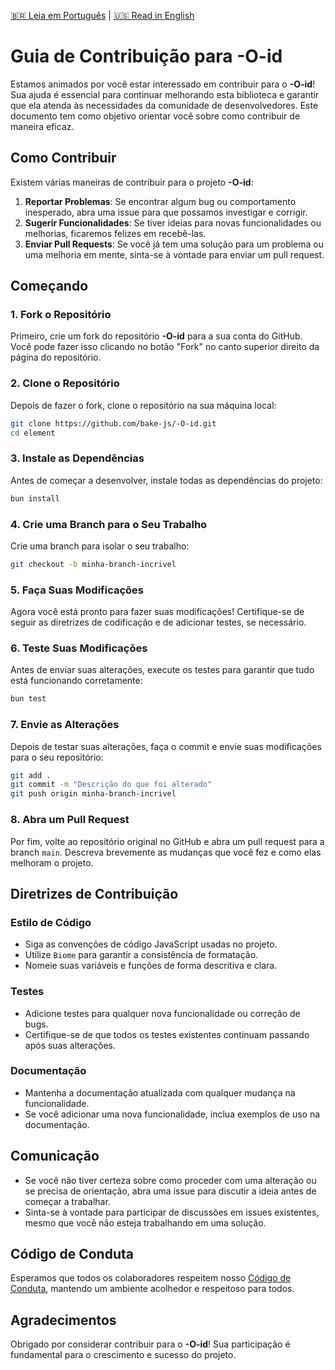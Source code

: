 [🇧🇷 Leia em Português](./CONTRIBUTING.pt-BR.md) | [🇺🇸 Read in English](./CONTRIBUTING.md)

# Guia de Contribuição para **-O-id**

Estamos animados por você estar interessado em contribuir para o **-O-id**! Sua ajuda é essencial para continuar melhorando esta biblioteca e garantir que ela atenda às necessidades da comunidade de desenvolvedores. Este documento tem como objetivo orientar você sobre como contribuir de maneira eficaz.

## Como Contribuir

Existem várias maneiras de contribuir para o projeto **-O-id**:

1. **Reportar Problemas**: Se encontrar algum bug ou comportamento inesperado, abra uma issue para que possamos investigar e corrigir.
2. **Sugerir Funcionalidades**: Se tiver ideias para novas funcionalidades ou melhorias, ficaremos felizes em recebê-las.
3. **Enviar Pull Requests**: Se você já tem uma solução para um problema ou uma melhoria em mente, sinta-se à vontade para enviar um pull request.

## Começando

### 1. Fork o Repositório

Primeiro, crie um fork do repositório **-O-id** para a sua conta do GitHub. Você pode fazer isso clicando no botão "Fork" no canto superior direito da página do repositório.

### 2. Clone o Repositório

Depois de fazer o fork, clone o repositório na sua máquina local:

```bash
git clone https://github.com/bake-js/-O-id.git
cd element
```

### 3. Instale as Dependências

Antes de começar a desenvolver, instale todas as dependências do projeto:

```bash
bun install
```

### 4. Crie uma Branch para o Seu Trabalho

Crie uma branch para isolar o seu trabalho:

```bash
git checkout -b minha-branch-incrivel
```

### 5. Faça Suas Modificações

Agora você está pronto para fazer suas modificações! Certifique-se de seguir as diretrizes de codificação e de adicionar testes, se necessário.

### 6. Teste Suas Modificações

Antes de enviar suas alterações, execute os testes para garantir que tudo está funcionando corretamente:

```bash
bun test
```

### 7. Envie as Alterações

Depois de testar suas alterações, faça o commit e envie suas modificações para o seu repositório:

```bash
git add .
git commit -m "Descrição do que foi alterado"
git push origin minha-branch-incrivel
```

### 8. Abra um Pull Request

Por fim, volte ao repositório original no GitHub e abra um pull request para a branch `main`. Descreva brevemente as mudanças que você fez e como elas melhoram o projeto.

## Diretrizes de Contribuição

### Estilo de Código

- Siga as convenções de código JavaScript usadas no projeto.
- Utilize `Biome` para garantir a consistência de formatação.
- Nomeie suas variáveis e funções de forma descritiva e clara.

### Testes

- Adicione testes para qualquer nova funcionalidade ou correção de bugs.
- Certifique-se de que todos os testes existentes continuam passando após suas alterações.

### Documentação

- Mantenha a documentação atualizada com qualquer mudança na funcionalidade.
- Se você adicionar uma nova funcionalidade, inclua exemplos de uso na documentação.

## Comunicação

- Se você não tiver certeza sobre como proceder com uma alteração ou se precisa de orientação, abra uma issue para discutir a ideia antes de começar a trabalhar.
- Sinta-se à vontade para participar de discussões em issues existentes, mesmo que você não esteja trabalhando em uma solução.

## Código de Conduta

Esperamos que todos os colaboradores respeitem nosso [Código de Conduta](https://github.com/bake-js/-O-id/blob/main/CODE_OF_CONDUCT.md), mantendo um ambiente acolhedor e respeitoso para todos.

## Agradecimentos

Obrigado por considerar contribuir para o **-O-id**! Sua participação é fundamental para o crescimento e sucesso do projeto.
